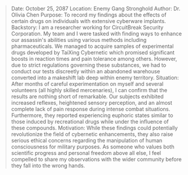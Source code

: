 > Date: October 25, 2087
> Location: Enemy Gang Stronghold
> Author: Dr. Olivia Chen
> Purpose: To record my findings about the effects of certain drugs on individuals with extensive cyberware implants.
> Backstory: I am a researcher working for CircuitBreak Security Corporation. My team and I were tasked with finding ways to enhance our assassin's abilities using various methods including pharmaceuticals. We managed to acquire samples of experimental drugs developed by TaiXing Cybernetic which promised significant boosts in reaction times and pain tolerance among others. However, due to strict regulations governing these substances, we had to conduct our tests discreetly within an abandoned warehouse converted into a makeshift lab deep within enemy territory.
> Situation: After months of careful experimentation on myself and several volunteers (all highly skilled mercenaries), I can confirm that the results are nothing short of remarkable. Our subjects exhibited increased reflexes, heightened sensory perception, and an almost complete lack of pain response during intense combat situations. Furthermore, they reported experiencing euphoric states similar to those induced by recreational drugs while under the influence of these compounds.
> Motivation: While these findings could potentially revolutionize the field of cybernetic enhancements, they also raise serious ethical concerns regarding the manipulation of human consciousness for military purposes. As someone who values both scientific progress and personal freedom above all else, I feel compelled to share my observations with the wider community before they fall into the wrong hands.
